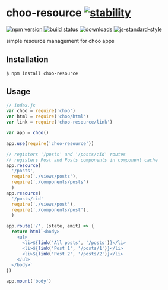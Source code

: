 # choo-resource [![stability][0]][1]
[![npm version][2]][3] [![build status][4]][5]
[![downloads][8]][9] [![js-standard-style][10]][11]

simple resource management for choo apps

## Installation

```
$ npm install choo-resource
```

## Usage

```js
// index.js
var choo = require('choo')
var html = require('choo/html')
var link = require('choo-resource/link')

var app = choo()

app.use(require('choo-resource'))

// registers '/posts' and '/posts/:id' routes
// registers Post and Posts components in component cache
app.resource(
  '/posts',
  require('./views/posts'),
  require('./components/posts')
  )
app.resource(
  '/posts/:id'
  require('./views/post'),
  require('./components/post'),
  )

app.route('/', (state, emit) => {
  return html`<body>
    <ul>
      <li>${link('All posts', '/posts')}</li>
      <li>${link('Post 1', '/posts/1')}</li>
      <li>${link('Post 2', '/posts/2')}</li>
    </ul>
  </body>`
})

app.mount('body')
```

[0]: https://img.shields.io/badge/stability-experimental-orange.svg?style=flat-square
[1]: https://nodejs.org/api/documentation.html#documentation_stability_index
[2]: https://img.shields.io/npm/v/choo-resource.svg?style=flat-square
[3]: https://npmjs.org/package/choo-resource
[4]: https://img.shields.io/travis/s3ththompson/choo-resource/master.svg?style=flat-square
[5]: https://travis-ci.org/s3ththompson/choo-resource
[8]: http://img.shields.io/npm/dm/choo-resource.svg?style=flat-square
[9]: https://npmjs.org/package/choo-resource
[10]: https://img.shields.io/badge/code%20style-standard-brightgreen.svg?style=flat-square
[11]: https://github.com/feross/standard


